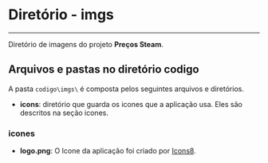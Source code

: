 # Diretório - imgs
---

Diretório de imagens do projeto **Preços Steam**.


## Arquivos e pastas no diretório codigo
A pasta `codigo\imgs\` é composta pelos seguintes arquivos e diretórios.


* **icons**: diretório que guarda os icones que a aplicação usa. Eles são descritos na seção icones.

### icones
* **logo.png**: O Icone da aplicação foi criado por [Icons8](https://icons8.com).